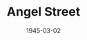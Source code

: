 ---
title: Angel Street
date: 1945-03-02
closing_date: 1945-03-11
layout: productions
featured_image:
image_caption:
image_credit:
playbill:
Theatre: Theatre Jacksonville
Venue: Little Theatre
cast:
- Elizabeth: Laurene T. Moore
- Mr. Manningham: William Schosser
- Mrs. Manningham: Marion Albinson
- Nancy: Jean Morris
- Rough: E.S. Beauchamp-Nobbs
crew:
- Box Office:
  - A.V. Lopez
  - Bess Hulett
  - Brilla Snead
  - Dorothy Lupfer
  - Louis Larmoyeux
- Coca Colas:
  - Bess Hulett
  - Dorothy Lupfer
- Constable:
  - Dennis McCarthy
  - George Spelvin
- Crew:
  - Annabelle Anderson
  - Carol Corbett
  - Edythe Guernsey, Jr.
  - Elmo Lehman
  - Eloise Thornton
  - Helen Guernsey
  - Jack Sheldon
  - Jimmie Shage
  - Mac Hull
  - Mary Garcia
- Director: Marcella Cisney
- Make-up:
  - Elmo Lehman
  - Irma Stockwell
- Properties:
  - Lois Davidson
  - Rose Marie Schosser
- Special Lighting Effect Assistant:
  - Mac Hull
  - Mary Garcia
- Special Lighting Effects: George Henning
- Stage Manager: Eusebia Logue
- Technical Director: Henry Kurth
- Wardrobe:
  - Louise Tennent Sr.
  - Zan Platte
orchestra:
external_links:
---